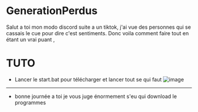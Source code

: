 # GenerationPerdus


Salut a toi mon modo discord suite a un tiktok,
j'ai vue des personnes qui se cassais le cue pour dire c'est sentiments.
Donc voila comment faire tout en étant un vrai puant , 


# TUTO
- Lancer le start.bat pour télécharger et lancer tout se qui faut 
 ![image](https://github.com/RitoOFF/GenerationPerdus/assets/125696277/18456427-fc51-4afe-b7c2-e0e46b669801)

----------------------------------------------------------------------------
- bonne journée a toi je vous juge énormement s'eu qui download le programmes
